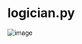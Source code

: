 # logician.py

![image](https://user-images.githubusercontent.com/16915320/131556793-50fb45d7-a64c-407f-be28-dd5d55f752d3.png)
